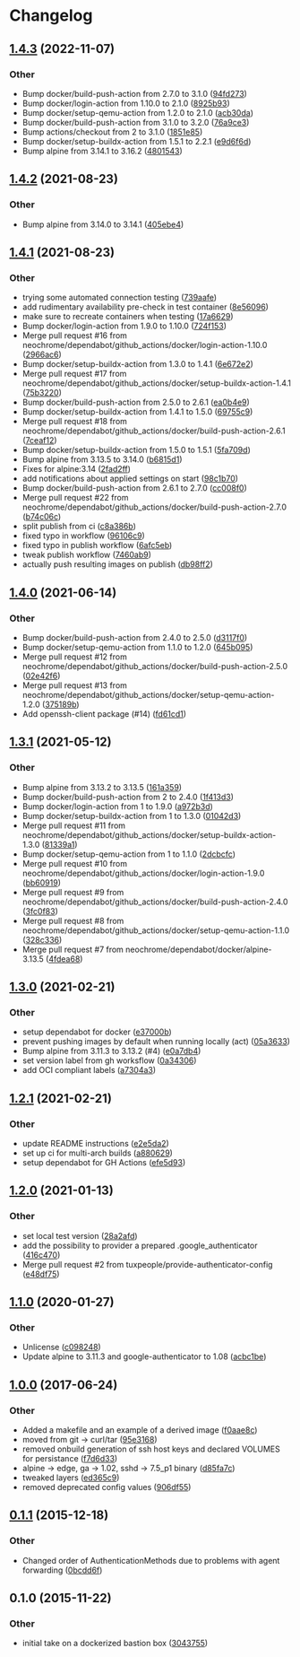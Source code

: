 # Changelog


## [1.4.3](https://github.com/neochrome/docker-bastion/compare/1.4.2...1.4.3) (2022-11-07)


### Other

* Bump docker/build-push-action from 2.7.0 to 3.1.0 ([94fd273](http://github.com/neochrome/docker-bastion/commit/94fd2736869bbd76c278fa9c3d076f3c077307f8))
* Bump docker/login-action from 1.10.0 to 2.1.0 ([8925b93](http://github.com/neochrome/docker-bastion/commit/8925b935761ed8d31a156e5dae54b4b5eb57344a))
* Bump docker/setup-qemu-action from 1.2.0 to 2.1.0 ([acb30da](http://github.com/neochrome/docker-bastion/commit/acb30daf9f1b97425455285e5a67ee99e62bd9c2))
* Bump docker/build-push-action from 3.1.0 to 3.2.0 ([76a9ce3](http://github.com/neochrome/docker-bastion/commit/76a9ce3d5eee6febdad2f777584247337f05c9c6))
* Bump actions/checkout from 2 to 3.1.0 ([1851e85](http://github.com/neochrome/docker-bastion/commit/1851e8572c60c6e49ba973685989f0022d768640))
* Bump docker/setup-buildx-action from 1.5.1 to 2.2.1 ([e9d6f6d](http://github.com/neochrome/docker-bastion/commit/e9d6f6d1041d1bebf5bc89e0713616fdc42a0df2))
* Bump alpine from 3.14.1 to 3.16.2 ([4801543](http://github.com/neochrome/docker-bastion/commit/4801543e96e009827230626f7c4986a0fedfcaf0))

## [1.4.2](https://github.com/neochrome/docker-bastion/compare/1.4.1...1.4.2) (2021-08-23)


### Other

* Bump alpine from 3.14.0 to 3.14.1 ([405ebe4](http://github.com/neochrome/docker-bastion/commit/405ebe4501c840269b35f8b2ff8fcdb9de70f508))

## [1.4.1](https://github.com/neochrome/docker-bastion/compare/1.4.0...1.4.1) (2021-08-23)


### Other

* trying some automated connection testing ([739aafe](http://github.com/neochrome/docker-bastion/commit/739aafe4a412e1425a8ecfa4334a28b5bd03bb55))
* add rudimentary availability pre-check in test container ([8e56096](http://github.com/neochrome/docker-bastion/commit/8e5609648a03626f2b8b693c3444e744b7a405e2))
* make sure to recreate containers when testing ([17a6629](http://github.com/neochrome/docker-bastion/commit/17a6629dcebb70ad36475426a83b5fcf617d7435))
* Bump docker/login-action from 1.9.0 to 1.10.0 ([724f153](http://github.com/neochrome/docker-bastion/commit/724f153526f887fac45008629d0ed103b36e8ae8))
* Merge pull request #16 from neochrome/dependabot/github_actions/docker/login-action-1.10.0 ([2966ac6](http://github.com/neochrome/docker-bastion/commit/2966ac654d665e749d872c813430250daba845ce))
* Bump docker/setup-buildx-action from 1.3.0 to 1.4.1 ([6e672e2](http://github.com/neochrome/docker-bastion/commit/6e672e2134d747dcc5f562ed705be00be5be97dc))
* Merge pull request #17 from neochrome/dependabot/github_actions/docker/setup-buildx-action-1.4.1 ([75b3220](http://github.com/neochrome/docker-bastion/commit/75b3220b61080a175dd3529608b2548dd46413c9))
* Bump docker/build-push-action from 2.5.0 to 2.6.1 ([ea0b4e9](http://github.com/neochrome/docker-bastion/commit/ea0b4e9593ef7685bdd6ab80cc88da80888878cf))
* Bump docker/setup-buildx-action from 1.4.1 to 1.5.0 ([69755c9](http://github.com/neochrome/docker-bastion/commit/69755c9dd17beaee2f60d229e2510478db90f207))
* Merge pull request #18 from neochrome/dependabot/github_actions/docker/build-push-action-2.6.1 ([7ceaf12](http://github.com/neochrome/docker-bastion/commit/7ceaf128418de75c78c04419772cdb6099a948c2))
* Bump docker/setup-buildx-action from 1.5.0 to 1.5.1 ([5fa709d](http://github.com/neochrome/docker-bastion/commit/5fa709d739b553461be3b5865d55441ef6d8d777))
* Bump alpine from 3.13.5 to 3.14.0 ([b6815d1](http://github.com/neochrome/docker-bastion/commit/b6815d1a341d2011e4e363ae9e002907f78c8cbb))
* Fixes for alpine:3.14 ([2fad2ff](http://github.com/neochrome/docker-bastion/commit/2fad2ff676721a46438970a5a8e95ec4005eba50))
* add notifications about applied settings on start ([98c1b70](http://github.com/neochrome/docker-bastion/commit/98c1b70fd0e6eb762d60c5056700536bc124465f))
* Bump docker/build-push-action from 2.6.1 to 2.7.0 ([cc008f0](http://github.com/neochrome/docker-bastion/commit/cc008f0fc146e655fbee2287a6370dd70110cf13))
* Merge pull request #22 from neochrome/dependabot/github_actions/docker/build-push-action-2.7.0 ([b74c06c](http://github.com/neochrome/docker-bastion/commit/b74c06cfccd67fe1eafd774471c09039f6a3e66d))
* split publish from ci ([c8a386b](http://github.com/neochrome/docker-bastion/commit/c8a386b775f150acda7ae316bccbea74e45a85f4))
* fixed typo in workflow ([96106c9](http://github.com/neochrome/docker-bastion/commit/96106c9622f150842e7ed3a961f35c4cd2bfe9d3))
* fixed typo in publish workflow ([6afc5eb](http://github.com/neochrome/docker-bastion/commit/6afc5ebb76faa4e1929ec722846e18c4c01205c0))
* tweak publish workflow ([7460ab9](http://github.com/neochrome/docker-bastion/commit/7460ab9e1788ac98b68ee9a8251f9271a6e74a3c))
* actually push resulting images on publish ([db98ff2](http://github.com/neochrome/docker-bastion/commit/db98ff2ed2b3eec68caa73d878e92961319608b5))

## [1.4.0](https://github.com/neochrome/docker-bastion/compare/1.3.1...1.4.0) (2021-06-14)


### Other

* Bump docker/build-push-action from 2.4.0 to 2.5.0 ([d3117f0](http://github.com/neochrome/docker-bastion/commit/d3117f08f4a1be29f8b2c26197f26f027523c846))
* Bump docker/setup-qemu-action from 1.1.0 to 1.2.0 ([645b095](http://github.com/neochrome/docker-bastion/commit/645b095adba4e4afb5d6f3f1a9e825910f1e0314))
* Merge pull request #12 from neochrome/dependabot/github_actions/docker/build-push-action-2.5.0 ([02e42f6](http://github.com/neochrome/docker-bastion/commit/02e42f6dcef9cf3accdb7231bf64231e940c95b9))
* Merge pull request #13 from neochrome/dependabot/github_actions/docker/setup-qemu-action-1.2.0 ([375189b](http://github.com/neochrome/docker-bastion/commit/375189b8d76ec5a74afe2d4b4edbdd320cedbd1d))
* Add openssh-client package (#14) ([fd61cd1](http://github.com/neochrome/docker-bastion/commit/fd61cd118ecd33b8c2bcec0404ab136ed128c6c2))

## [1.3.1](https://github.com/neochrome/docker-bastion/compare/1.3.0...1.3.1) (2021-05-12)


### Other

* Bump alpine from 3.13.2 to 3.13.5 ([161a359](http://github.com/neochrome/docker-bastion/commit/161a35930593095be79ff019329c8d11c60a11c8))
* Bump docker/build-push-action from 2 to 2.4.0 ([1f413d3](http://github.com/neochrome/docker-bastion/commit/1f413d364ad789eaea2e2227bac997e884715e1a))
* Bump docker/login-action from 1 to 1.9.0 ([a972b3d](http://github.com/neochrome/docker-bastion/commit/a972b3df0e6e44a026f151134be12bf1198206f9))
* Bump docker/setup-buildx-action from 1 to 1.3.0 ([01042d3](http://github.com/neochrome/docker-bastion/commit/01042d36a36f16b2c87a9de1b2a5700638070ebd))
* Merge pull request #11 from neochrome/dependabot/github_actions/docker/setup-buildx-action-1.3.0 ([81339a1](http://github.com/neochrome/docker-bastion/commit/81339a1ada657ea72bbd0a576e73e89fec3fade0))
* Bump docker/setup-qemu-action from 1 to 1.1.0 ([2dcbcfc](http://github.com/neochrome/docker-bastion/commit/2dcbcfc3bc5ee865fc725256cfe926ed70d9085c))
* Merge pull request #10 from neochrome/dependabot/github_actions/docker/login-action-1.9.0 ([bb60919](http://github.com/neochrome/docker-bastion/commit/bb60919f2fe03b40514cc8c2ec6ce68ea90d3773))
* Merge pull request #9 from neochrome/dependabot/github_actions/docker/build-push-action-2.4.0 ([3fc0f83](http://github.com/neochrome/docker-bastion/commit/3fc0f83cbbf7feb2342ad7c16b3508c119571683))
* Merge pull request #8 from neochrome/dependabot/github_actions/docker/setup-qemu-action-1.1.0 ([328c336](http://github.com/neochrome/docker-bastion/commit/328c3362280c12d996f8e67e41838926c793e194))
* Merge pull request #7 from neochrome/dependabot/docker/alpine-3.13.5 ([4fdea68](http://github.com/neochrome/docker-bastion/commit/4fdea6807ba36de45bcbb5588509ecd3abde61b9))

## [1.3.0](https://github.com/neochrome/docker-bastion/compare/1.2.1...1.3.0) (2021-02-21)


### Other

* setup dependabot for docker ([e37000b](http://github.com/neochrome/docker-bastion/commit/e37000b046e04bb7d2031ba7c31ba68c793cc0fa))
* prevent pushing images by default when running locally (act) ([05a3633](http://github.com/neochrome/docker-bastion/commit/05a363314c75ac54df5278f1f384b7b01700b91e))
* Bump alpine from 3.11.3 to 3.13.2 (#4) ([e0a7db4](http://github.com/neochrome/docker-bastion/commit/e0a7db4b6744255babffc5570d79338e0c832514))
* set version label from gh worksflow ([0a34306](http://github.com/neochrome/docker-bastion/commit/0a3430604b59d6dfa1cbdab7854b9ca676c1835d))
* add OCI compliant labels ([a7304a3](http://github.com/neochrome/docker-bastion/commit/a7304a31b6c9a6d5eede42d726961021407327a2))

## [1.2.1](https://github.com/neochrome/docker-bastion/compare/1.2.0...1.2.1) (2021-02-21)


### Other

* update README instructions ([e2e5da2](http://github.com/neochrome/docker-bastion/commit/e2e5da2dcfafb72ba7a5712f7dd560304f631b88))
* set up ci for multi-arch builds ([a880629](http://github.com/neochrome/docker-bastion/commit/a880629711acd80225e0b69e1aa321c8520b29e2))
* setup dependabot for GH Actions ([efe5d93](http://github.com/neochrome/docker-bastion/commit/efe5d93999aca33a931c6a26b23f6c4e6cf0b0a8))

## [1.2.0](https://github.com/neochrome/docker-bastion/compare/1.1.0...1.2.0) (2021-01-13)


### Other

* set local test version ([28a2afd](http://github.com/neochrome/docker-bastion/commit/28a2afdb9861ee4fd02eaaf971b1524d657d3200))
* add the possibility to provider a prepared .google_authenticator ([416c470](http://github.com/neochrome/docker-bastion/commit/416c470e6c3f9a367e4c9d163ad0940a857e6358))
* Merge pull request #2 from tuxpeople/provide-authenticator-config ([e48df75](http://github.com/neochrome/docker-bastion/commit/e48df7540a5ad32712e9b149eb2cc37650ba873b))

## [1.1.0](https://github.com/neochrome/docker-bastion/compare/1.0.0...1.1.0) (2020-01-27)


### Other

* Unlicense ([c098248](http://github.com/neochrome/docker-bastion/commit/c098248c9a52f901c7840c25d2928c361f4570e3))
* Update alpine to 3.11.3 and google-authenticator to 1.08 ([acbc1be](http://github.com/neochrome/docker-bastion/commit/acbc1bec76c319a8ca598bf50271ac8f16b52e48))

## [1.0.0](https://github.com/neochrome/docker-bastion/compare/0.1.1...1.0.0) (2017-06-24)


### Other

* Added a makefile and an example of a derived image ([f0aae8c](http://github.com/neochrome/docker-bastion/commit/f0aae8c1d083998525726ee59cae23fe0ea9abd5))
* moved from git -> curl/tar ([95e3168](http://github.com/neochrome/docker-bastion/commit/95e3168c0901a7a983684f525e7851b9ef782d6d))
* removed onbuild generation of ssh host keys and declared VOLUMES for persistance ([f7d6d33](http://github.com/neochrome/docker-bastion/commit/f7d6d33eabbab43060ba12f457a84fd9c82dc291))
* alpine -> edge, ga -> 1.02, sshd -> 7.5_p1 binary ([d85fa7c](http://github.com/neochrome/docker-bastion/commit/d85fa7ccc0c98a6942b0275e8fd1e471e319982a))
* tweaked layers ([ed365c9](http://github.com/neochrome/docker-bastion/commit/ed365c905d2c8965f665e0353d6d0f3f217ad330))
* removed deprecated config values ([906df55](http://github.com/neochrome/docker-bastion/commit/906df5578737d4c533f85af46fcf8c0ab131ab9e))

## [0.1.1](https://github.com/neochrome/docker-bastion/compare/0.1.0...0.1.1) (2015-12-18)


### Other

* Changed order of AuthenticationMethods due to problems with agent forwarding ([0bcdd6f](http://github.com/neochrome/docker-bastion/commit/0bcdd6fcd5db6960570d2a7c45c72d6c978ba6c4))

## 0.1.0 (2015-11-22)


### Other

* initial take on a dockerized bastion box ([3043755](http://github.com/neochrome/docker-bastion/commit/3043755b042b3486c702270113ba680d664cfe24))
